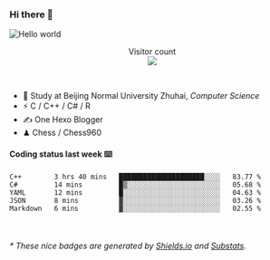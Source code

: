 ### Hi there 👋


<img src="https://raw.githubusercontent.com/sagar-viradiya/sagar-viradiya/master/resources/banner.png" alt="Hello world">
<p align="center"> 
  Visitor count<br/>
  <img src="https://profile-counter.glitch.me/youszoe/count.svg" />
</p>

<br/>


- 🍻  Study at Beijing Normal University Zhuhai, _Computer Science_
- ⚡  C / C++ / C# / R
- ✍️  One Hexo Blogger
- ♟  Chess / Chess960 


#### Coding status last week ⌨️

<!--START_SECTION:waka-->
```text
C++        3 hrs 40 mins   █████████████████████░░░░   83.77 % 
C#         14 mins         █▒░░░░░░░░░░░░░░░░░░░░░░░   05.68 % 
YAML       12 mins         █░░░░░░░░░░░░░░░░░░░░░░░░   04.63 % 
JSON       8 mins          ▓░░░░░░░░░░░░░░░░░░░░░░░░   03.26 % 
Markdown   6 mins          ▓░░░░░░░░░░░░░░░░░░░░░░░░   02.55 % 
```
<!--END_SECTION:waka-->

<br/>
<center><img src="http://ghchart.rshah.org/409ba5/yousazoe" alt="" /></center>


<h6>* These nice badges are generated by <a href="https://shields.io/">Shields.io</a> and <a href="https://github.com/spencerwooo/Substats">Substats</a>.</h6>
